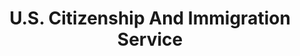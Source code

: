 ---
# This topic lives at
# https://digital.gov/topics/us-citizenship-and-immigration-service

# Topic Title
title: "U.S. Citizenship And Immigration Service"

# description — keep it short and clear
# summary: ""

# Weight
weight: 1

# For more information on managing topics,
# see https://github.com/GSA/digitalgov.gov/wiki/topics
---
